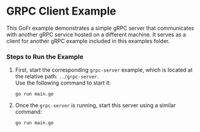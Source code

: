 # GRPC Client Example

This GoFr example demonstrates a simple gRPC server that communicates with another gRPC service hosted on a different machine. It serves as a client for another gRPC example included in this examples folder.

### Steps to Run the Example

1. First, start the corresponding `grpc-server` example, which is located at the relative path: `../grpc-server`.  
   Use the following command to start it:
   ```console
   go run main.go
   ```

2. Once the `grpc-server` is running, start this server using a similar command:
   ```console
   go run main.go
   ```